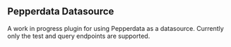 ## Pepperdata Datasource

A work in progress plugin for using Pepperdata as a datasource. Currently only the test and query endpoints are supported.
